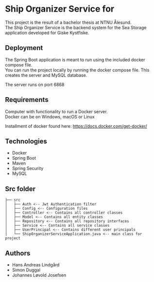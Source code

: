 # Ship Organizer Service for

This project is the result of a bachelor thesis at NTNU Ålesund. <br>
The Ship Organizer Service is the backend system for the Sea Storage application developed for Giske Kystfiske.

## Deployment

The Spring Boot application is meant to run using the included docker compose file. <br>
You can run the project locally by running the docker compose file.
This creates the server and MySQL database. 

The server runs on port 6868
## Requirements
Computer with functionality to run a Docker server.<br>
Docker can be on Windows, macOS or Linux

Installment of docker found here: https://docs.docker.com/get-docker/

## Technologies
<ul>
<li>Docker</li>
<li>Spring Boot</li>
<li>Maven</li>
<li>Spring Security</li>
<li>MySQL</li>
</ul>

## Src folder

```
├── src
│   ├── Auth <-- Jwt Authentication filter
│   ├── Config <-- Configuration files
│   ├── Controller <-- Contains all controller classes 
│   ├── Model <-- Contains all entity classes
│   ├── Repository <-- Contains all repository interfaces
│   ├── Service <-- Contains all service classes
│   ├── UserPrincipal <-- Contains different user principals
│   └── ShipOrganizerServiceApplication.java <-- main class for project
```
## Authors
<ul>
<li>Hans Andreas Lindgård</li>
<li>Simon Duggal</li>
<li>Johannes Løvold Josefsen</li>
</ul>